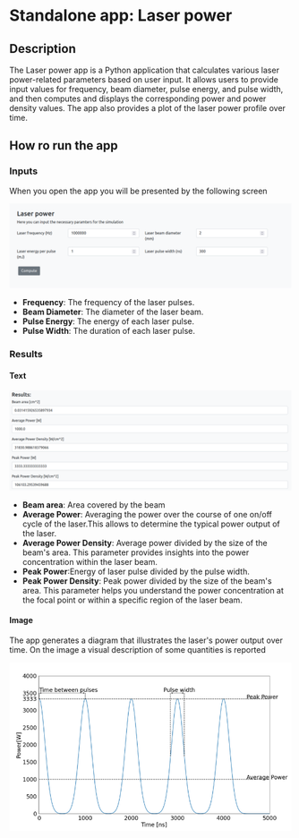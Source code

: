 # Standalone app: Laser power

## Description
The Laser power app is a Python application that calculates various laser power-related parameters based on user input. It allows users to provide input values for frequency, beam diameter, pulse energy, and pulse width, and then computes and displays the corresponding power and power density values. The app also provides a plot of the laser power profile over time.



## How ro run the app

### Inputs

When you open the app you will be presented by the following screen

![laser_app|200x100](../_static/img/ucs/standalone_apps/laser_inputs.png)


* **Frequency**: The frequency of the laser pulses.
* **Beam Diameter**: The diameter of the laser beam.
* **Pulse Energy**: The energy of each laser pulse.
* **Pulse Width**: The duration of each laser pulse.



### Results


#### Text 

![laser_app|200x100](../_static/img/ucs/standalone_apps/text_outputs.png)


* **Beam area**: Area covered by the beam
* **Average Power**: Averaging the power over the course of one on/off cycle of the laser.This allows to determine the typical power output of the laser.
* **Average Power Density**: Average power divided by the size of the beam's area. This parameter provides insights into the power concentration within the laser beam.
* **Peak Power**:Energy of laser pulse divided by the pulse width.
* **Peak Power Density**: Peak power divided by the size of the beam's area. This parameter helps you understand the power concentration at the focal point or within a specific region of the laser beam.



#### Image
The app generates a diagram that illustrates the laser's power output over time. On the image a visual description of some quantities is reported


![laser_app|200x100](../_static/img/ucs/standalone_apps/image_output.png)

